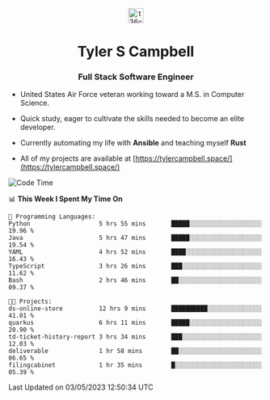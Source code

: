 <p align="center">
<a href="https://www.linkedin.com/in/t36campbell" target="blank"><img align="center" src="https://ik.imagekit.io/t36campbell/Portfolio/linkedin.png.original_m8bbGgPh6.png" alt="t36campbell" height="30" width="30" /></a>
</p>
<h1 align="center">Tyler S Campbell</h1>
<h3 align="center">Full Stack Software Engineer</h3>

* United States Air Force veteran working toward a M.S. in Computer Science.

* Quick study, eager to cultivate the skills needed to become an elite developer.

* Currently automating my life with **Ansible** and teaching myself **Rust**

* All of my projects are available at [https://tylercampbell.space/](https://tylercampbell.space/)

<!--START_SECTION:waka-->
![Code Time](http://img.shields.io/badge/Code%20Time-2%2C453%20hrs%2053%20mins-blue)

📊 **This Week I Spent My Time On** 

```text
💬 Programming Languages: 
Python                   5 hrs 55 mins       █████░░░░░░░░░░░░░░░░░░░░   19.96 % 
Java                     5 hrs 47 mins       █████░░░░░░░░░░░░░░░░░░░░   19.54 % 
YAML                     4 hrs 52 mins       ████░░░░░░░░░░░░░░░░░░░░░   16.43 % 
TypeScript               3 hrs 26 mins       ███░░░░░░░░░░░░░░░░░░░░░░   11.62 % 
Bash                     2 hrs 46 mins       ██░░░░░░░░░░░░░░░░░░░░░░░   09.37 % 

🐱‍💻 Projects: 
ds-online-store          12 hrs 9 mins       ██████████░░░░░░░░░░░░░░░   41.01 % 
quarkus                  6 hrs 11 mins       █████░░░░░░░░░░░░░░░░░░░░   20.90 % 
td-ticket-history-report 3 hrs 34 mins       ███░░░░░░░░░░░░░░░░░░░░░░   12.03 % 
deliverable              1 hr 58 mins        ██░░░░░░░░░░░░░░░░░░░░░░░   06.65 % 
filingcabinet            1 hr 35 mins        █░░░░░░░░░░░░░░░░░░░░░░░░   05.39 % 
```


 Last Updated on 03/05/2023 12:50:34 UTC
<!--END_SECTION:waka-->
